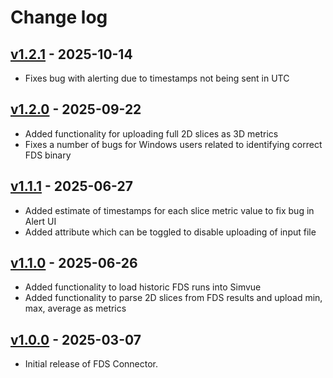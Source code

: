 # Change log

## [v1.2.1](https://github.com/simvue-io/connectors-fds/releases/tag/v1.2.1) - 2025-10-14
* Fixes bug with alerting due to timestamps not being sent in UTC

## [v1.2.0](https://github.com/simvue-io/connectors-fds/releases/tag/v1.2.0) - 2025-09-22
* Added functionality for uploading full 2D slices as 3D metrics
* Fixes a number of bugs for Windows users related to identifying correct FDS binary

## [v1.1.1](https://github.com/simvue-io/connectors-fds/releases/tag/v1.1.1) - 2025-06-27

* Added estimate of timestamps for each slice metric value to fix bug in Alert UI
* Added attribute which can be toggled to disable uploading of input file

## [v1.1.0](https://github.com/simvue-io/connectors-fds/releases/tag/v1.1.0) - 2025-06-26

* Added functionality to load historic FDS runs into Simvue
* Added functionality to parse 2D slices from FDS results and upload min, max, average as metrics


## [v1.0.0](https://github.com/simvue-io/connectors-fds/releases/tag/v1.0.0) - 2025-03-07

* Initial release of FDS Connector.
